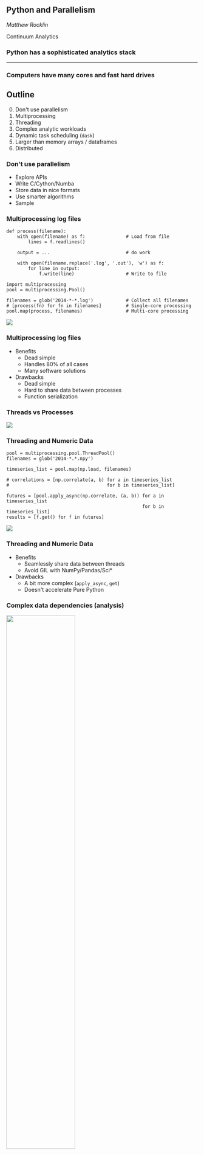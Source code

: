 Python and Parallelism
---------------

*Matthew Rocklin*

Continuum Analytics


### Python has a sophisticated analytics stack

<hr>

### Computers have many cores and fast hard drives


Outline
-------

0.  Don't use parallelism
1.  Multiprocessing
2.  Threading
3.  Complex analytic workloads
4.  Dynamic task scheduling (`dask`)
5.  Larger than memory arrays / dataframes
6.  Distributed


### Don't use parallelism

*  Explore APIs
*  Write C/Cython/Numba
*  Store data in nice formats
*  Use smarter algorithms
*  Sample



### Multiprocessing log files

    def process(filename):
        with open(filename) as f:               # Load from file
            lines = f.readlines()

        output = ...                            # do work

        with open(filename.replace('.log', '.out'), 'w') as f:
            for line in output:
                f.write(line)                   # Write to file

    import multiprocessing
    pool = multiprocessing.Pool()

    filenames = glob('2014-*-*.log')            # Collect all filenames
    # [process(fn) for fn in filenames]         # Single-core processing
    pool.map(process, filenames)                # Multi-core processing


![](images/embarrassing-process.png)


### Multiprocessing log files

*   Benefits
    *  Dead simple
    *  Handles 80% of all cases
    *  Many software solutions
*   Drawbacks
    *  Dead simple
    *  Hard to share data between processes
    *  Function serialization


### Threads vs Processes

![](images/threads-procs.png)


### Threading and Numeric Data

    pool = multiprocessing.pool.ThreadPool()
    filenames = glob('2014-*.*.npy')

    timeseries_list = pool.map(np.load, filenames)

    # correlations = [np.correlate(a, b) for a in timeseries_list
    #                                    for b in timeseries_list]

    futures = [pool.apply_async(np.correlate, (a, b)) for a in timeseries_list
                                                      for b in timeseries_list]
    results = [f.get() for f in futures]


![](images/correlation.png)


### Threading and Numeric Data

*   Benefits
    *   Seamlessly share data between threads
    *   Avoid GIL with NumPy/Pandas/Sci*
*   Drawbacks
    *   A bit more complex (`apply_async`, `get`)
    *   Doesn't accelerate Pure Python


### Complex data dependencies (analysis)

<img src="images/correlation.png" align=center width=60%>

### Embarrassingly Parallel (data ingest)

<img src="images/embarrassing-process.png" align=center width=60%>


### Complex workloads -- GridSearch, CV, Pipeline

    pipeline = Pipeline([('cnt', CountVectorizer()), ..., ('svm', LinearSVC())])
    gridsearch = GridSearch(pipeline, {'svm__C': np.logspace(-3, 2, 10), ...})

<img src="images/grid-search.png">


### Complex workloads -- Larger-than-memory SVD

    u, s, v = da.linalg.svd(X)

<img src="images/dask-svd.png" width=50%>



### Dask executes task graphs nicely

*   Dynamic task scheduler
    *  Executes task graphs in parallel
    *  Respects data dependencies
    *  1 ms latency per task
    *  Minimizes intermediate data in memory
*   Parallel larger-than-memory collections
    *  Large Arrays
    *  Large DataFrames
    *  Large Python Lists
    *  Custom work


### dask.array/dataframe build graphs

*  Provides
    *  API compatible with numpy/pandas
    *  Limited by disk size not RAM
    *  Parallel execution on your laptop
    *  Comfortable into the 100s GB range
*  How it works
    *  Global operations break into many small operations
    *  Numpy/Pandas perform local operations
    *  Task graphs coordinate recipes


### Dask collections build graphs

    (2*x + 1) **2

![](images/embarrassing.png)


### Dask Schedulers Execute Graphs

    (2*x + 1) **2

![](images/embarrassing.gif)


### Sometimes this fails

(but that's ok)

![](images/fail-case.gif)
